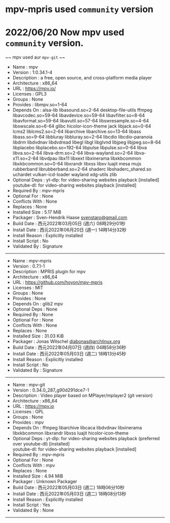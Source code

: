 # mpv-mpris used `community` version
# 2022/06/20 Now mpv used `community` version.
~~ mpv used aur `mpv-git` ~~


- Name            : mpv
- Version         : 1:0.34.1-4
- Description     : a free, open source, and cross-platform media player
- Architecture    : x86_64
- URL             : https://mpv.io/
- Licenses        : GPL3
- Groups          : None
- Provides        : libmpv.so=1-64
- Depends On      : alsa-lib  libasound.so=2-64  desktop-file-utils  ffmpeg  libavcodec.so=59-64  libavdevice.so=59-64  libavfilter.so=8-64  libavformat.so=59-64  libavutil.so=57-64  libswresample.so=4-64  libswscale.so=6-64  glibc  hicolor-icon-theme  jack  libjack.so=0-64  lcms2  liblcms2.so=2-64  libarchive  libarchive.so=13-64  libass  libass.so=9-64  libbluray  libbluray.so=2-64  libcdio  libcdio-paranoia  libdrm  libdvdnav  libdvdread  libegl  libgl  libglvnd  libjpeg  libjpeg.so=8-64  libplacebo  libplacebo.so=192-64  libpulse  libpulse.so=0-64  libva  libva.so=2-64  libva-drm.so=2-64  libva-wayland.so=2-64  libva-x11.so=2-64  libvdpau  libx11  libxext  libxinerama  libxkbcommon  libxkbcommon.so=0-64  libxrandr  libxss  libxv  luajit  mesa  mujs  rubberband  librubberband.so=2-64  shaderc  libshaderc_shared.so  uchardet  vulkan-icd-loader  wayland  xdg-utils  zlib
- Optional Deps   : yt-dlp: for video-sharing websites playback [installed]
</br>                  youtube-dl: for video-sharing websites playback [installed]
- Required By     : mpv-mpris
- Optional For    : None
- Conflicts With  : None
- Replaces        : None
- Installed Size  : 5.17 MiB
- Packager        : Sven-Hendrik Haase <svenstaro@gmail.com>
- Build Date      : 西元2022年03月05日 (週六) 08時29分01秒
- Install Date    : 西元2022年06月20日 (週一) 14時14分32秒
- Install Reason  : Explicitly installed
- Install Script  : No
- Validated By    : Signature
---
- Name            : mpv-mpris
- Version         : 0.7.1-1
- Description     : MPRIS plugin for mpv
- Architecture    : x86_64
- URL             : https://github.com/hoyon/mpv-mpris
- Licenses        : MIT
- Groups          : None
- Provides        : None
- Depends On      : glib2  mpv
- Optional Deps   : None
- Required By     : None
- Optional For    : None
- Conflicts With  : None
- Replaces        : None
- Installed Size  : 31.03 KiB
- Packager        : Jonas Witschel <diabonas@archlinux.org>
- Build Date      : 西元2022年04月07日 (週四) 04時58分36秒
- Install Date    : 西元2022年05月03日 (週二) 18時13分45秒
- Install Reason  : Explicitly installed
- Install Script  : No
- Validated By    : Signature
---
- Name            : mpv-git
- Version         : 0.34.0_287_g90d291dce7-1
- Description     : Video player based on MPlayer/mplayer2 (git version)
- Architecture    : x86_64
- URL             : https://mpv.io
- Licenses        : GPL
- Groups          : None
- Provides        : mpv
- Depends On      : ffmpeg  libarchive  libcaca  libdvdnav  libxinerama  libxkbcommon  libxrandr  libxss  luajit  hicolor-icon-theme
- Optional Deps   : yt-dlp: for video-sharing websites playback (preferred over youtube-dl) [installed]
                  </br> youtube-dl: for video-sharing websites playback [installed]
- Required By     : mpv-mpris
- Optional For    : None
- Conflicts With  : mpv
- Replaces        : None
- Installed Size  : 4.94 MiB
- Packager        : Unknown Packager
- Build Date      : 西元2022年05月03日 (週二) 18時06分10秒
- Install Date    : 西元2022年05月03日 (週二) 18時08分13秒
- Install Reason  : Explicitly installed
- Install Script  : Yes
- Validated By    : None
---

